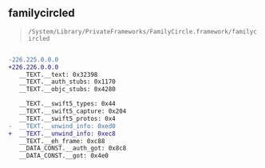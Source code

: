 ## familycircled

> `/System/Library/PrivateFrameworks/FamilyCircle.framework/familycircled`

```diff

-226.225.0.0.0
+226.226.0.0.0
   __TEXT.__text: 0x32398
   __TEXT.__auth_stubs: 0x1170
   __TEXT.__objc_stubs: 0x4280

   __TEXT.__swift5_types: 0x44
   __TEXT.__swift5_capture: 0x204
   __TEXT.__swift5_protos: 0x4
-  __TEXT.__unwind_info: 0xed0
+  __TEXT.__unwind_info: 0xec8
   __TEXT.__eh_frame: 0xc88
   __DATA_CONST.__auth_got: 0x8c8
   __DATA_CONST.__got: 0x4e0

```
